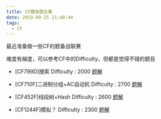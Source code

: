 ```yaml
---
title: CF趣味题合集
date: 2019-09-25 21:40:44
tags:
  - CF
---
```


最近准备做一些CF的题备战联赛

难度有梯度，可以参考CF中的Difficulty，但都是觉得不错的题目

<!-- more -->

*   [CF799D]搜索 Difficulty : 2000 [题解](http://ljf-cnyali.cn/2019/09/25/CF799D-%E6%90%9C%E7%B4%A2/)
* [CF710F]二进制分组+AC自动机 Difficulty : 2700 [题解](http://ljf-cnyali.cn/2019/09/26/CF710F-%E4%BA%8C%E8%BF%9B%E5%88%B6%E5%88%86%E7%BB%84-AC%E8%87%AA%E5%8A%A8%E6%9C%BA/)
* [CF452F]线段树+Hash Difficulty : 2600 [题解](http://ljf-cnyali.cn/2019/09/08/CF452F-%E7%BA%BF%E6%AE%B5%E6%A0%91-Hash/)

*   [CF1244F]模拟？ Difficulty : 2300 [题解](http://ljf-cnyali.cn/2019/10/27/CF1244F-Chips-%E9%A2%98%E8%A7%A3/)
